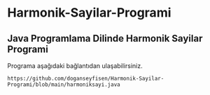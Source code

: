 # Harmonik-Sayilar-Programi

## Java Programlama Dilinde Harmonik Sayilar Programi

Programa aşağıdaki bağlantıdan ulaşabilirsiniz.

```
https://github.com/doganseyfisen/Harmonik-Sayilar-Programi/blob/main/harmoniksayi.java
```
